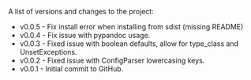 A list of versions and changes to the project:

- v0.0.5 - Fix install error when installing from sdist (missing README)
- v0.0.4 - Fix issue with pypandoc usage.
- v0.0.3 - Fixed issue with boolean defaults, allow for type_class and UnsetExceptions.
- v0.0.2 - Fixed issue with ConfigParser lowercasing keys.
- v0.0.1 - Initial commit to GitHub.
